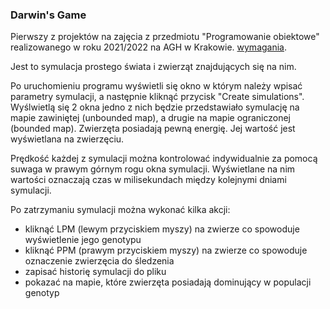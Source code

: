 ### Darwin's Game

Pierwszy z projektów na zajęcia z przedmiotu "Programowanie obiektowe" realizowanego w roku 2021/2022 na AGH w Krakowie. [wymagania](https://github.com/apohllo/obiektowe-lab/tree/13940d969b91c72115c455a319b3a36d03dd43b6/proj1).

Jest to symulacja prostego świata i zwierząt znajdujących się na nim.

Po uruchomieniu programu wyświetli się okno w którym należy wpisać parametry symulacji, a następnie kliknąć przycisk "Create simulations". Wyślwietlą się 2 okna jedno z nich będzie przedstawiało symulację na mapie zawiniętej (unbounded map), a drugie na mapie ograniczonej (bounded map).
Zwierzęta posiadają pewną energię. Jej wartość jest wyświetlana na zwierzęciu.

Prędkość każdej z symulacji można kontrolować indywidualnie za pomocą suwaga w prawym górnym rogu okna symulacji. Wyświetlane na nim wartości oznaczają czas w milisekundach między kolejnymi dniami symulacji.

Po zatrzymaniu symulacji można wykonać kilka akcji:
- kliknąć LPM (lewym przyciskiem myszy) na zwierze co spowoduje wyświetlenie jego genotypu
- kliknąć PPM (prawym przyciskiem myszy) na zwierze co spowoduje oznaczenie zwierzęcia do śledzenia
- zapisać historię symulacji do pliku
- pokazać na mapie, które zwierzęta posiadają dominujący w populacji genotyp


